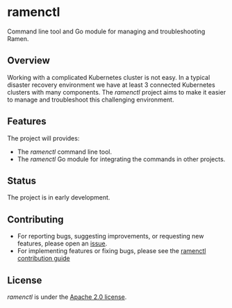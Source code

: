 <!--
SPDX-FileCopyrightText: The RamenDR authors
SPDX-License-Identifier: Apache-2.0
-->

# ramenctl

Command line tool and Go module for managing and troubleshooting Ramen.

## Overview

Working with a complicated Kubernetes cluster is not easy.  In a typical
disaster recovery environment we have at least 3 connected Kubernetes
clusters with many components. The *ramenctl* project aims to make it
easier to manage and troubleshoot this challenging environment.

## Features

The project will provides:

- The *ramenctl* command line tool.
- The *ramenctl* Go module for integrating the commands in other
  projects.

## Status

The project is in early development.

## Contributing

- For reporting bugs, suggesting improvements, or requesting new
  features, please open an
  [issue](https://github.com/RamenDR/ramenctl/issues).
- For implementing features or fixing bugs, please see the
  [ramenctl contribution guide](CONTRIBUTING.md)

## License

*ramenctl* is under the [Apache 2.0 license](LICENSE).
